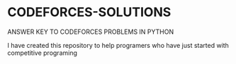# CODEFORCES-SOLUTIONS
ANSWER KEY TO CODEFORCES PROBLEMS IN PYTHON

I have created this repository to help programers who have just started with competitive programing 
